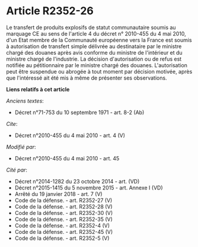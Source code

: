 # Article R2352-26

Le transfert de produits explosifs de statut communautaire soumis au marquage CE au sens de l'article 4 du décret n° 2010-455
du 4 mai 2010, d'un Etat membre de la Communauté européenne vers la France est soumis à autorisation de transfert simple
délivrée au destinataire par le ministre chargé des douanes après avis conforme du ministre de l'intérieur et du ministre
chargé de l'industrie. La décision d'autorisation ou de refus est notifiée au pétitionnaire par le ministre chargé des
douanes. L'autorisation peut être suspendue ou abrogée à tout moment par décision motivée, après que l'intéressé ait été mis
à même de présenter ses observations.

**Liens relatifs à cet article**

_Anciens textes_:

  - Décret n°71-753 du 10 septembre 1971 - art. 8-2 (Ab)

_Cite_:

  - Décret n°2010-455 du 4 mai 2010 - art. 4 (V)

_Modifié par_:

  - Décret n°2010-455 du 4 mai 2010 - art. 45

_Cité par_:

  - Décret n°2014-1282 du 23 octobre 2014 - art. (VD)
  - Décret n°2015-1415 du 5 novembre 2015 - art. Annexe I (VD)
  - Arrêté du 19 janvier 2018 - art. 7 (V)
  - Code de la défense. - art. R2352-27 (V)
  - Code de la défense. - art. R2352-28 (V)
  - Code de la défense. - art. R2352-30 (V)
  - Code de la défense. - art. R2352-35 (V)
  - Code de la défense. - art. R2352-4 (V)
  - Code de la défense. - art. R2352-45 (V)
  - Code de la défense. - art. R2352-5 (V)
